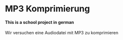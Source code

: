 # MP3 Komprimierung
#### This is a school project in german

Wir versuchen eine Audiodatei mit MP3 zu komprimieren
